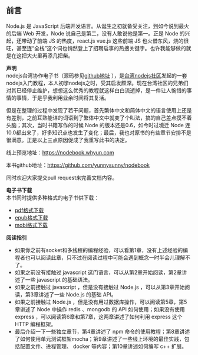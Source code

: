 ## 前言

Node.js 是 JavaScript 后端开发语言。从诞生之初就备受关注，到如今说到最火的后端 Web 开发，Node 说自己是第二，没有人敢说他是第一。正是 Node 的兴起，还带动了前端 JS 的热度，react.js  vue.js 这些前端 JS 也火借东风，烧的很旺，甚至连“全栈”这个词也悄然登上了招聘启事的热搜关键字。也许我能够做的就是在这把大火里再添几把柴。

**声明**  
nodejs台湾协作电子书（源码参见[github地址](https://github.com/nodejs-tw/nodejs-wiki-book) ），是[台湾nodejs社区](http://nodejs.tw)发起的一套nodejs入门教程，本人初学nodejs之时，受其启发颇深。现在台湾社区的兄弟们对其已经停止维护，想想这么优秀的教程就这样白白流逝掉，是一件让人惋惜的事情的事情，于是乎我利用业余时间将其复活。

但是在整理的过程中发现了若干问题，首先繁体中文和简体中文的语言使用上还是有差别，之前耳熟能详的词语到了繁体中文中就变了个叫法，搞的自己差点摸不着头脑；其次，当时书籍写作的时候 Node 的版本还是0.6，如今时过境迁 Node 连10.0都出来了，好多知识点也发生了变化；最后，我也对原书的有些章节安排不是很满意。正是以上三点原因促成了我重写此书的决定。

线上预览地址：https://nodebook.whyun.com

本书github地址：https://github.com/yunnysunny/nodebook

同时欢迎大家提交pull request来完善文档内容。

**电子书下载**  
本书同时提供多种格式的电子书供下载：

- [pdf格式下载](https://www.gitbook.com/download/pdf/book/yunnysunny/nodebook "pdf下载")
- [epub格式下载](https://www.gitbook.com/download/epub/book/yunnysunny/nodebook "epub下载")
- [mobi格式下载](https://www.gitbook.com/download/mobi/book/yunnysunny/nodebook "mobi下载")


**阅读指引**

* 如果你之前有socket和多线程的编程经验，可以看第1章，没有上述经验的编程者也可以阅读此章，只不过在阅读过程中可能会遇到概念一时半会儿理解不了。
* 如果之前没有接触过 javascript 这门语言，可以从第2章开始阅读，第2章讲述了一些 javascript 的基础语法。
* 如果之前接触过 javascript ，但是没有接触过 Node.js ，可以从第3章开始阅读，第3章讲述了一些 Node.js 的基础 API。
* 如果之前接触过 Node.js ，但是没有用过数据库操作，可以阅读第5章，第5章讲述了 Node 中操作 redis 、mongodb 的 API 如何使用；如果没有使用 express ，可以阅读第6章和第7章，这两章讲述了如何利用 express 这个 HTTP 编程框架。
* 最后介绍一下一些独立章节，第4章讲述了 npm 命令的使用教程；第8章讲述了如何使用单元测试框架mocha；第9章讲述了一些线上环境的最佳实践，包括配置文件、进程管理、 docker 等内容；第10章讲述如何编写 c++ 扩展。

